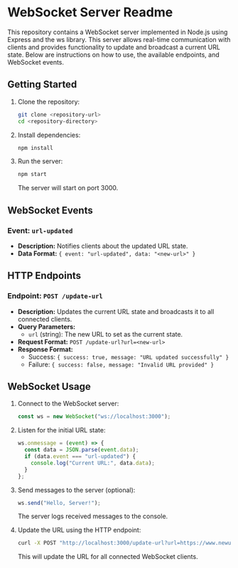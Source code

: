 # WebSocket Server Readme

This repository contains a WebSocket server implemented in Node.js using Express and the ws library. This server allows real-time communication with clients and provides functionality to update and broadcast a current URL state. Below are instructions on how to use, the available endpoints, and WebSocket events.

## Getting Started

1. Clone the repository:

   ```bash
   git clone <repository-url>
   cd <repository-directory>
   ```

2. Install dependencies:

   ```bash
   npm install
   ```

3. Run the server:

   ```bash
   npm start
   ```

   The server will start on port 3000.

## WebSocket Events

### Event: `url-updated`

- **Description:** Notifies clients about the updated URL state.
- **Data Format:** `{ event: "url-updated", data: "<new-url>" }`

## HTTP Endpoints

### Endpoint: `POST /update-url`

- **Description:** Updates the current URL state and broadcasts it to all connected clients.
- **Query Parameters:**
  - `url` (string): The new URL to set as the current state.
- **Request Format:** `POST /update-url?url=<new-url>`
- **Response Format:**
  - Success: `{ success: true, message: "URL updated successfully" }`
  - Failure: `{ success: false, message: "Invalid URL provided" }`

## WebSocket Usage

1. Connect to the WebSocket server:

   ```javascript
   const ws = new WebSocket("ws://localhost:3000");
   ```

2. Listen for the initial URL state:

   ```javascript
   ws.onmessage = (event) => {
     const data = JSON.parse(event.data);
     if (data.event === "url-updated") {
       console.log("Current URL:", data.data);
     }
   };
   ```

3. Send messages to the server (optional):

   ```javascript
   ws.send("Hello, Server!");
   ```

   The server logs received messages to the console.

4. Update the URL using the HTTP endpoint:

   ```bash
   curl -X POST "http://localhost:3000/update-url?url=https://www.newurl.com"
   ```

   This will update the URL for all connected WebSocket clients.
